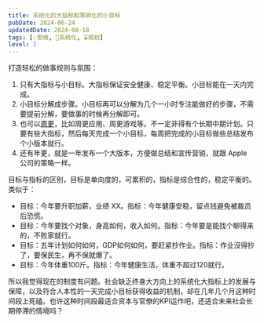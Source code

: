 ```yaml
---
title: 系统化的大指标和零碎化的小目标
pubDate: 2024-06-24
updatedDate: 2024-08-18
tags: [💡思维, 🌊系统化, ⌛️规划]
level: 1
---
```


打造轻松的做事规则与氛围：

1. 只有大指标与小目标。大指标保证安全健康、稳定平衡。小目标能在一天内完成。
2. 小目标分解成步骤。小目标再可以分解为几个一小时专注能做好的步骤，不需要提前分解，要做事的时候再分解即可。
3. 也可以[周更](/xyy/20240624c)，比如周更应用、周更游戏等。不一定非得有个长期中期计划。只要有些大指标，然后每天完成一个小目标，每周把完成的小目标做些总结发布个小版本就行。
4. 还有年更，就是一年发布一个大版本，方便做总结和宣传营销，就跟 Apple 公司的策略一样。

目标与指标的区别，目标是单向度的，可累积的，指标是综合性的，稳定平衡的。类似于：

- 目标：今年要升职加薪，业绩 XX。指标：今年健康安稳，留点钱避免被裁员后恐慌。
- 目标：今年要找个对象，身高如何，收入如何。指标：今年要是能找个聊得来的，不败家就行。
- 目标：五年计划如何如何，GDP如何如何，要赶紧抄作业。指标：作业沒得抄了，要保民生，再不保就爆了。
- 目标：今年体重100斤。指标：今年健康生活，体重不超过120就行。

所以我觉得现在的制度有问题。社会缺乏终身大方向上的系统化大指标上的发展与保障，以及符合人本性的一天完成小目标获得收益的机制，却在几年几个月这种时间段上死磕。也许这种时间段最适合资本与官僚的KPI运作吧，还适合未来社会长期停滞的情境吗？
